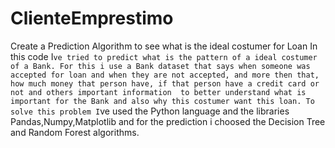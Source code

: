 # ClienteEmprestimo
Create a Prediction Algorithm to see what is the ideal costumer for Loan
In this code I`ve tried to predict what is the pattern of a ideal costumer of a Bank.
For this i use a Bank dataset that says when someone was accepted for loan and when they are not accepted,
and more then that, how much money that person have, if that person have a credit card or not and others important information 
to better understand what is important for the Bank and also why this costumer want this loan.
To solve this problem I`ve used the Python language and the libraries Pandas,Numpy,Matplotlib 
and for the prediction i choosed the Decision Tree and Random Forest algorithms.
